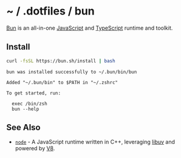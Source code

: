 # ~ / .dotfiles / bun

[Bun](https://bun.sh/) is an all-in-one [JavaScript](https://en.wikipedia.org/wiki/JavaScript)
and [TypeScript](https://www.typescriptlang.org/) runtime and toolkit.

## Install

```sh
curl -fsSL https://bun.sh/install | bash
```

```
bun was installed successfully to ~/.bun/bin/bun 

Added "~/.bun/bin" to $PATH in "~/.zshrc" 

To get started, run: 

  exec /bin/zsh 
  bun --help 
```

## See Also

- [`node`](../node/) - A JavaScript runtime written in C++, leveraging [libuv](https://libuv.org/)
  and powered by [V8](https://v8.dev/).

